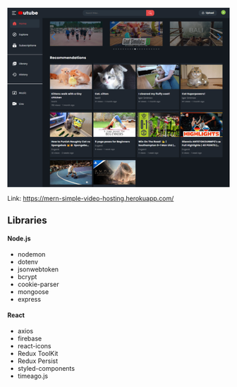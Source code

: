 
[![Product Name Screen Shot][product-screenshot]](https://example.com)

Link: https://mern-simple-video-hosting.herokuapp.com/


## Libraries

#### Node.js

* nodemon
* dotenv
* jsonwebtoken
* bcrypt
* cookie-parser
* mongoose
* express


#### React

* axios
* firebase
* react-icons
* Redux ToolKit
* Redux Persist
* styled-components
* timeago.js



[product-screenshot]: client/src/assets/screen.png
